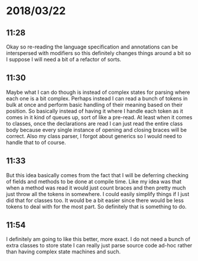 # 2018/03/22

## 11:28

Okay so re-reading the language specification and annotations can be
interspersed with modifiers so this definitely changes things around a bit
so I suppose I will need a bit of a refactor of sorts.

## 11:30

Maybe what I can do though is instead of complex states for parsing where
each one is a bit complex. Perhaps instead I can read a bunch of tokens in
bulk at once and perform basic handling of their meaning based on their
position. So basically instead of having it where I handle each token as it
comes in it kind of queues up, sort of like a pre-read. At least when it
comes to classes, once the declarations are read I can just read the entire
class body because every single instance of opening and closing braces will
be correct. Also my class parser, I forgot about generics so I would need to
handle that to of course.

## 11:33

But this idea basically comes from the fact that I will be deferring checking
of fields and methods to be done at compile time. Like my idea was that when
a method was read it would just count braces and then pretty much just throw
all the tokens in somewhere. I could easily simplify things if I just did that
for classes too. It would be a bit easier since there would be less tokens to
deal with for the most part. So definitely that is something to do.

## 11:54

I definitely am going to like this better, more exact. I do not need a bunch
of extra classes to store state I can really just parse source code ad-hoc
rather than having complex state machines and such.
